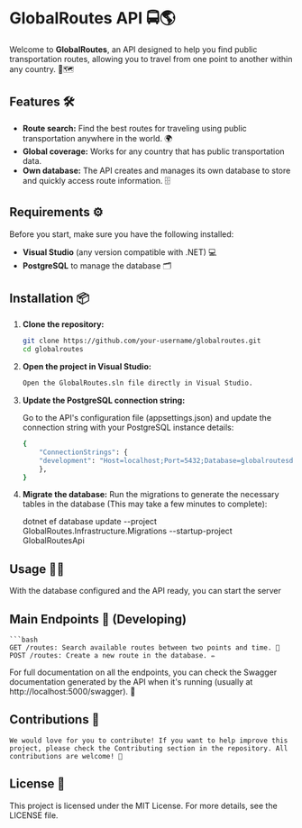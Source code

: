 # GlobalRoutes API 🚍🌎

Welcome to **GlobalRoutes**, an API designed to help you find public transportation routes, allowing you to travel from one point to another within any country. 🧳🗺️

## Features 🛠️

- **Route search:** Find the best routes for traveling using public transportation anywhere in the world. 🌍
- **Global coverage:** Works for any country that has public transportation data.
- **Own database:** The API creates and manages its own database to store and quickly access route information. 🗄️

## Requirements ⚙️

Before you start, make sure you have the following installed:

- **Visual Studio** (any version compatible with .NET) 💻
- **PostgreSQL** to manage the database 🗂️

## Installation 📦

1. **Clone the repository:**
    ```bash
    git clone https://github.com/your-username/globalroutes.git
    cd globalroutes

2. **Open the project in Visual Studio:**
    ```bash
    Open the GlobalRoutes.sln file directly in Visual Studio.

3. **Update the PostgreSQL connection string:**
    
    Go to the API's configuration file (appsettings.json) and update the connection string with your PostgreSQL instance details:
    ```bash
    {
        "ConnectionStrings": {
        "development": "Host=localhost;Port=5432;Database=globalroutesdb;User Id=YourUser;Password=YourPassword",
        },
    }
    
4. **Migrate the database:**
Run the migrations to generate the necessary tables in the database (This may take a few minutes to complete):

    dotnet ef database update --project GlobalRoutes.Infrastructure.Migrations --startup-project GlobalRoutesApi

## Usage 🏃‍♂️

With the database configured and the API ready, you can start the server

## Main Endpoints 📍 (Developing)
    ```bash
    GET /routes: Search available routes between two points and time. 🧭
    POST /routes: Create a new route in the database. ✏️

For full documentation on all the endpoints, you can check the Swagger documentation generated by the API when it's running (usually at http://localhost:5000/swagger). 📜

## Contributions 🤝

    We would love for you to contribute! If you want to help improve this   project, please check the Contributing section in the repository. All contributions are welcome! 💼

## License 📜

This project is licensed under the MIT License. For more details, see the LICENSE file.
